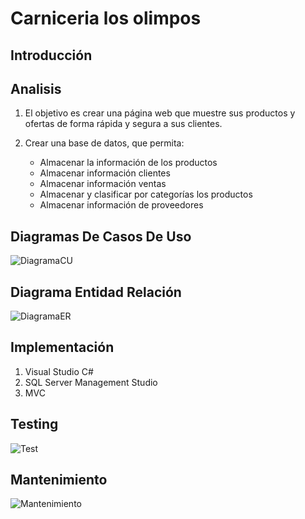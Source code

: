 # Carniceria los olimpos

## Introducción


## Analisis
1. El objetivo es crear una página web que muestre sus productos y ofertas de forma rápida y segura a sus clientes.
   
2. Crear una base de datos, que permita:
   - Almacenar la información de los productos
   - Almacenar información clientes
   - Almacenar información ventas
   - Almacenar y clasificar por categorías los productos
   - Almacenar información de proveedores 

## Diagramas De Casos De Uso
![DiagramaCU](https://github.com/Proyecto-Carniceria/carniceria-los-olimpos/blob/main/Img/Diagrama-casos-de-uso.png?raw=true)

## Diagrama Entidad Relación
![DiagramaER](https://github.com/Proyecto-Carniceria/carniceria-los-olimpos/blob/main/Img/Diagrama-entidad-relacion.png?raw=true)

## Implementación
1.	Visual Studio C#
2.	SQL Server Management Studio
3.	MVC

## Testing
![Test](https://github.com/Proyecto-Carniceria/carniceria-los-olimpos/blob/main/Img/Testing.png?raw=true)

## Mantenimiento
![Mantenimiento](https://github.com/Proyecto-Carniceria/carniceria-los-olimpos/blob/main/Img/Mantenimiento.png?raw=true)
